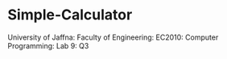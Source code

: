 # Simple-Calculator
University of Jaffna: Faculty of Engineering: EC2010: Computer Programming: Lab 9: Q3
